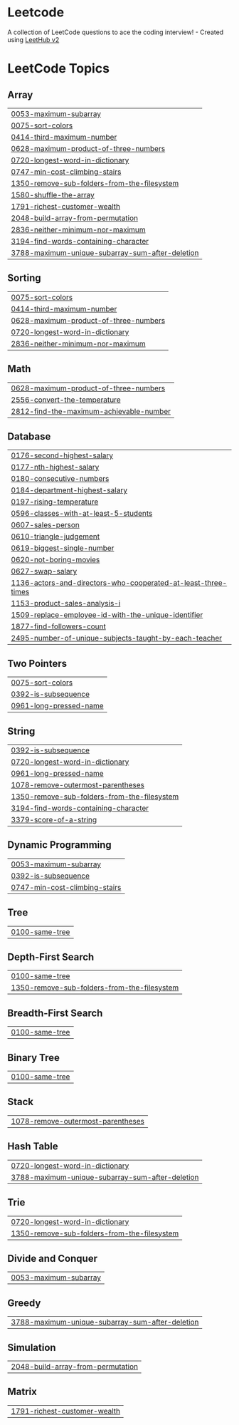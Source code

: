# Leetcode
A collection of LeetCode questions to ace the coding interview! - Created using [LeetHub v2](https://github.com/arunbhardwaj/LeetHub-2.0)

<!---LeetCode Topics Start-->
# LeetCode Topics
## Array
|  |
| ------- |
| [0053-maximum-subarray](https://github.com/Balavigneshwar-247/Leetcode/tree/master/0053-maximum-subarray) |
| [0075-sort-colors](https://github.com/Balavigneshwar-247/Leetcode/tree/master/0075-sort-colors) |
| [0414-third-maximum-number](https://github.com/Balavigneshwar-247/Leetcode/tree/master/0414-third-maximum-number) |
| [0628-maximum-product-of-three-numbers](https://github.com/Balavigneshwar-247/Leetcode/tree/master/0628-maximum-product-of-three-numbers) |
| [0720-longest-word-in-dictionary](https://github.com/Balavigneshwar-247/Leetcode/tree/master/0720-longest-word-in-dictionary) |
| [0747-min-cost-climbing-stairs](https://github.com/Balavigneshwar-247/Leetcode/tree/master/0747-min-cost-climbing-stairs) |
| [1350-remove-sub-folders-from-the-filesystem](https://github.com/Balavigneshwar-247/Leetcode/tree/master/1350-remove-sub-folders-from-the-filesystem) |
| [1580-shuffle-the-array](https://github.com/Balavigneshwar-247/Leetcode/tree/master/1580-shuffle-the-array) |
| [1791-richest-customer-wealth](https://github.com/Balavigneshwar-247/Leetcode/tree/master/1791-richest-customer-wealth) |
| [2048-build-array-from-permutation](https://github.com/Balavigneshwar-247/Leetcode/tree/master/2048-build-array-from-permutation) |
| [2836-neither-minimum-nor-maximum](https://github.com/Balavigneshwar-247/Leetcode/tree/master/2836-neither-minimum-nor-maximum) |
| [3194-find-words-containing-character](https://github.com/Balavigneshwar-247/Leetcode/tree/master/3194-find-words-containing-character) |
| [3788-maximum-unique-subarray-sum-after-deletion](https://github.com/Balavigneshwar-247/Leetcode/tree/master/3788-maximum-unique-subarray-sum-after-deletion) |
## Sorting
|  |
| ------- |
| [0075-sort-colors](https://github.com/Balavigneshwar-247/Leetcode/tree/master/0075-sort-colors) |
| [0414-third-maximum-number](https://github.com/Balavigneshwar-247/Leetcode/tree/master/0414-third-maximum-number) |
| [0628-maximum-product-of-three-numbers](https://github.com/Balavigneshwar-247/Leetcode/tree/master/0628-maximum-product-of-three-numbers) |
| [0720-longest-word-in-dictionary](https://github.com/Balavigneshwar-247/Leetcode/tree/master/0720-longest-word-in-dictionary) |
| [2836-neither-minimum-nor-maximum](https://github.com/Balavigneshwar-247/Leetcode/tree/master/2836-neither-minimum-nor-maximum) |
## Math
|  |
| ------- |
| [0628-maximum-product-of-three-numbers](https://github.com/Balavigneshwar-247/Leetcode/tree/master/0628-maximum-product-of-three-numbers) |
| [2556-convert-the-temperature](https://github.com/Balavigneshwar-247/Leetcode/tree/master/2556-convert-the-temperature) |
| [2812-find-the-maximum-achievable-number](https://github.com/Balavigneshwar-247/Leetcode/tree/master/2812-find-the-maximum-achievable-number) |
## Database
|  |
| ------- |
| [0176-second-highest-salary](https://github.com/Balavigneshwar-247/Leetcode/tree/master/0176-second-highest-salary) |
| [0177-nth-highest-salary](https://github.com/Balavigneshwar-247/Leetcode/tree/master/0177-nth-highest-salary) |
| [0180-consecutive-numbers](https://github.com/Balavigneshwar-247/Leetcode/tree/master/0180-consecutive-numbers) |
| [0184-department-highest-salary](https://github.com/Balavigneshwar-247/Leetcode/tree/master/0184-department-highest-salary) |
| [0197-rising-temperature](https://github.com/Balavigneshwar-247/Leetcode/tree/master/0197-rising-temperature) |
| [0596-classes-with-at-least-5-students](https://github.com/Balavigneshwar-247/Leetcode/tree/master/0596-classes-with-at-least-5-students) |
| [0607-sales-person](https://github.com/Balavigneshwar-247/Leetcode/tree/master/0607-sales-person) |
| [0610-triangle-judgement](https://github.com/Balavigneshwar-247/Leetcode/tree/master/0610-triangle-judgement) |
| [0619-biggest-single-number](https://github.com/Balavigneshwar-247/Leetcode/tree/master/0619-biggest-single-number) |
| [0620-not-boring-movies](https://github.com/Balavigneshwar-247/Leetcode/tree/master/0620-not-boring-movies) |
| [0627-swap-salary](https://github.com/Balavigneshwar-247/Leetcode/tree/master/0627-swap-salary) |
| [1136-actors-and-directors-who-cooperated-at-least-three-times](https://github.com/Balavigneshwar-247/Leetcode/tree/master/1136-actors-and-directors-who-cooperated-at-least-three-times) |
| [1153-product-sales-analysis-i](https://github.com/Balavigneshwar-247/Leetcode/tree/master/1153-product-sales-analysis-i) |
| [1509-replace-employee-id-with-the-unique-identifier](https://github.com/Balavigneshwar-247/Leetcode/tree/master/1509-replace-employee-id-with-the-unique-identifier) |
| [1877-find-followers-count](https://github.com/Balavigneshwar-247/Leetcode/tree/master/1877-find-followers-count) |
| [2495-number-of-unique-subjects-taught-by-each-teacher](https://github.com/Balavigneshwar-247/Leetcode/tree/master/2495-number-of-unique-subjects-taught-by-each-teacher) |
## Two Pointers
|  |
| ------- |
| [0075-sort-colors](https://github.com/Balavigneshwar-247/Leetcode/tree/master/0075-sort-colors) |
| [0392-is-subsequence](https://github.com/Balavigneshwar-247/Leetcode/tree/master/0392-is-subsequence) |
| [0961-long-pressed-name](https://github.com/Balavigneshwar-247/Leetcode/tree/master/0961-long-pressed-name) |
## String
|  |
| ------- |
| [0392-is-subsequence](https://github.com/Balavigneshwar-247/Leetcode/tree/master/0392-is-subsequence) |
| [0720-longest-word-in-dictionary](https://github.com/Balavigneshwar-247/Leetcode/tree/master/0720-longest-word-in-dictionary) |
| [0961-long-pressed-name](https://github.com/Balavigneshwar-247/Leetcode/tree/master/0961-long-pressed-name) |
| [1078-remove-outermost-parentheses](https://github.com/Balavigneshwar-247/Leetcode/tree/master/1078-remove-outermost-parentheses) |
| [1350-remove-sub-folders-from-the-filesystem](https://github.com/Balavigneshwar-247/Leetcode/tree/master/1350-remove-sub-folders-from-the-filesystem) |
| [3194-find-words-containing-character](https://github.com/Balavigneshwar-247/Leetcode/tree/master/3194-find-words-containing-character) |
| [3379-score-of-a-string](https://github.com/Balavigneshwar-247/Leetcode/tree/master/3379-score-of-a-string) |
## Dynamic Programming
|  |
| ------- |
| [0053-maximum-subarray](https://github.com/Balavigneshwar-247/Leetcode/tree/master/0053-maximum-subarray) |
| [0392-is-subsequence](https://github.com/Balavigneshwar-247/Leetcode/tree/master/0392-is-subsequence) |
| [0747-min-cost-climbing-stairs](https://github.com/Balavigneshwar-247/Leetcode/tree/master/0747-min-cost-climbing-stairs) |
## Tree
|  |
| ------- |
| [0100-same-tree](https://github.com/Balavigneshwar-247/Leetcode/tree/master/0100-same-tree) |
## Depth-First Search
|  |
| ------- |
| [0100-same-tree](https://github.com/Balavigneshwar-247/Leetcode/tree/master/0100-same-tree) |
| [1350-remove-sub-folders-from-the-filesystem](https://github.com/Balavigneshwar-247/Leetcode/tree/master/1350-remove-sub-folders-from-the-filesystem) |
## Breadth-First Search
|  |
| ------- |
| [0100-same-tree](https://github.com/Balavigneshwar-247/Leetcode/tree/master/0100-same-tree) |
## Binary Tree
|  |
| ------- |
| [0100-same-tree](https://github.com/Balavigneshwar-247/Leetcode/tree/master/0100-same-tree) |
## Stack
|  |
| ------- |
| [1078-remove-outermost-parentheses](https://github.com/Balavigneshwar-247/Leetcode/tree/master/1078-remove-outermost-parentheses) |
## Hash Table
|  |
| ------- |
| [0720-longest-word-in-dictionary](https://github.com/Balavigneshwar-247/Leetcode/tree/master/0720-longest-word-in-dictionary) |
| [3788-maximum-unique-subarray-sum-after-deletion](https://github.com/Balavigneshwar-247/Leetcode/tree/master/3788-maximum-unique-subarray-sum-after-deletion) |
## Trie
|  |
| ------- |
| [0720-longest-word-in-dictionary](https://github.com/Balavigneshwar-247/Leetcode/tree/master/0720-longest-word-in-dictionary) |
| [1350-remove-sub-folders-from-the-filesystem](https://github.com/Balavigneshwar-247/Leetcode/tree/master/1350-remove-sub-folders-from-the-filesystem) |
## Divide and Conquer
|  |
| ------- |
| [0053-maximum-subarray](https://github.com/Balavigneshwar-247/Leetcode/tree/master/0053-maximum-subarray) |
## Greedy
|  |
| ------- |
| [3788-maximum-unique-subarray-sum-after-deletion](https://github.com/Balavigneshwar-247/Leetcode/tree/master/3788-maximum-unique-subarray-sum-after-deletion) |
## Simulation
|  |
| ------- |
| [2048-build-array-from-permutation](https://github.com/Balavigneshwar-247/Leetcode/tree/master/2048-build-array-from-permutation) |
## Matrix
|  |
| ------- |
| [1791-richest-customer-wealth](https://github.com/Balavigneshwar-247/Leetcode/tree/master/1791-richest-customer-wealth) |
<!---LeetCode Topics End-->